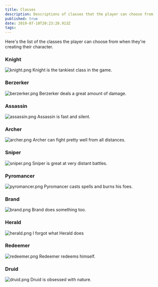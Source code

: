 ```yaml
---
title: Classes
description: Descriptions of classes that the player can choose from
published: true
date: 2019-07-10T20:23:28.913Z
tags: 
---
```


Here's the list of the classes the player can choose from when they're creating their character.

### Knight

![knight.png](/knight.png)
Knight is the tankiest class in the game.


### Berzerker

![berzerker.png](/berzerker.png)
Berzerker deals a great amount of damage.


### Assassin

![assassin.png](/assassin.png)
Assassin is fast and silent.


### Archer

![archer.png](/archer.png)
Archer can fight pretty well from all distances.

### Sniper

![sniper.png](/sniper.png)
Sniper is great at very distant battles.


### Pyromancer

![pyromancer.png](/pyromancer.png)
Pyromancer casts spells and burns his foes.


### Brand

![brand.png](/brand.png)
Brand does something too.


### Herald

![herald.png](/herald.png)
I forgot what Herald does


### Redeemer

![redeemer.png](/redeemer.png)
Redeemer redeems himself.


### Druid

![druid.png](/druid.png)
Druid is obsessed with nature.